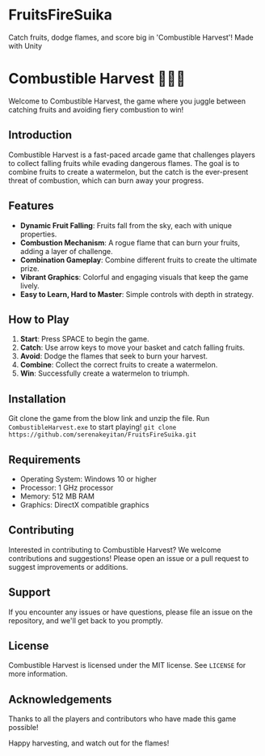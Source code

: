 # FruitsFireSuika
Catch fruits, dodge flames, and score big in 'Combustible Harvest'! Made with Unity

# Combustible Harvest 🍎🔥🍉

Welcome to Combustible Harvest, the game where you juggle between catching fruits and avoiding fiery combustion to win!

## Introduction

Combustible Harvest is a fast-paced arcade game that challenges players to collect falling fruits while evading dangerous flames. The goal is to combine fruits to create a watermelon, but the catch is the ever-present threat of combustion, which can burn away your progress.

## Features

- **Dynamic Fruit Falling**: Fruits fall from the sky, each with unique properties.
- **Combustion Mechanism**: A rogue flame that can burn your fruits, adding a layer of challenge.
- **Combination Gameplay**: Combine different fruits to create the ultimate prize.
- **Vibrant Graphics**: Colorful and engaging visuals that keep the game lively.
- **Easy to Learn, Hard to Master**: Simple controls with depth in strategy.

## How to Play

1. **Start**: Press SPACE to begin the game.
2. **Catch**: Use arrow keys to move your basket and catch falling fruits.
3. **Avoid**: Dodge the flames that seek to burn your harvest.
4. **Combine**: Collect the correct fruits to create a watermelon.
5. **Win**: Successfully create a watermelon to triumph.

## Installation

Git clone the game from the blow link and unzip the file. Run `CombustibleHarvest.exe` to start playing!
`git clone https://github.com/serenakeyitan/FruitsFireSuika.git`

## Requirements

- Operating System: Windows 10 or higher
- Processor: 1 GHz processor
- Memory: 512 MB RAM
- Graphics: DirectX compatible graphics

## Contributing

Interested in contributing to Combustible Harvest? We welcome contributions and suggestions! Please open an issue or a pull request to suggest improvements or additions.

## Support

If you encounter any issues or have questions, please file an issue on the repository, and we'll get back to you promptly.

## License

Combustible Harvest is licensed under the MIT license. See `LICENSE` for more information.

## Acknowledgements

Thanks to all the players and contributors who have made this game possible!

Happy harvesting, and watch out for the flames!
